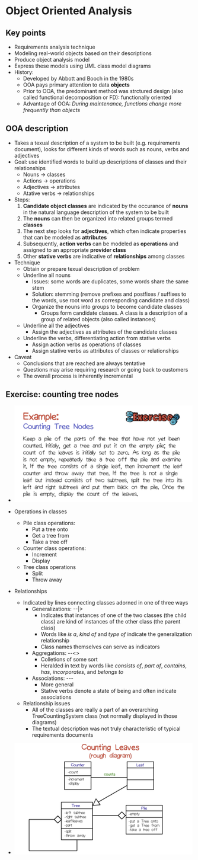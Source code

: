 # Object Oriented Analysis

## Key points
- Requirements analysis technique
- Modeling real-world objects based on their descriptions
- Produce object analysis model
- Express these models using UML class model diagrams
- History:
	- Developed by Abbott and Booch in the 1980s
	- OOA pays primary attention to data **objects**
	- Prior to OOA, the predominant method was strctured design (also called functional decomposition or FD): functionally oriented
	- Advantage of OOA: *During maintenance, functions change more frequently than objects*

## OOA description
- Takes a texual description of a system to be built (e.g. requirements document), looks for different kinds of words such as nouns, verbs and adjectives
- Goal: use identified words to build up descriptions of classes and their relationships
	- Nouns -> classes
	- Actions -> operations
	- Adjectives -> attributes
	- Atative verbs -> relationships
- Steps:
	1. **Candidate object classes** are indicated by the occurance of **nouns** in the natural language description of the system to be built
	2. The **nouns** can then be organized into related groups termed **classes**
	3. The next step looks for **adjectives**, which often indicate properties that can be modeled as **attributes**
	4. Subsequently, **action verbs** can be modeled as **operations** and assigned to an appropriate **provider class**
	5. Other **stative verbs** are indicative of **relationships** among classes
- Technique
	- Obtain or prepare texual description of problem
	- Underline all nouns
		- Issues: some words are duplicates, some words share the same stem
		- Solution: stemming (remove prefixes and postfixes / suffixes to the words, use root word as corresponding candidate and class)
		- Organize the nouns into groups to become candidate classes
			- Groups form candidate classes. A class is a description of a group of related objects (also called instances)
	- Underline all the adjectives
		- Assign the adjectives as attributes of the candidate classes
	- Underline the verbs, differentiating action from stative verbs
		- Assign action verbs as operations of classes
		- Assign stative verbs as attributes of classes or relationships
- Caveat
	- Conclusions that are reached are always tentative
	- Questions may arise requiring research or going back to customers
	- The overall process is inherently incremental



## Exercise: counting tree nodes
- ![Exercise: counting tree nodes](imgs/Exercise_counting_tree_nodes.png)
- Operations in classes
	- Pile class operations:
		- Put a tree onto
		- Get a tree from
		- Take a tree off
	- Counter class operations:
		- Increment
		- Display
	- Tree class operations
		- Split
		- Throw away
- Relationships
	- Indicated by lines connecting classes adorned in one of three ways
		- Generalizations: --|>
			- Indicates that instances of one of the two classes (the child class) are kind of instances of the other class (the parent class)
			- Words like *is a*, *kind of* and *type of* indicate the generalization relationship
			- Class names themselves can serve as indicators
		- Aggregations: --<>
			- Colletions of some sort
			- Heralded in text by words like *consists of*, *part of*, *contains*, *has*, *incorporates*, and *belongs to*
		- Associations: ---
			- More general
			- Stative verbs denote a state of being and often indicate associations
	- Relationship issues
		- All of the classes are really a part of an overarching TreeCountingSystem class (not normally displayed in those diagrams)
		- The textual description was not truly characteristic of typical requirements documents

- ![Counting leaves (rough diagram)](imgs/Counting_leaves_rough_diagram.png)







